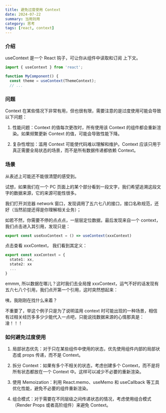 ```yaml
---
title: 避免过度使用 Context
date: 2024-07-22
summary: 当用则用
category: 思考
tags: [react, context]
---
```


### 介绍

useContext 是一个 React 钩子，可让你从组件中读取和订阅 上下文。

```ts
import { useContext } from 'react';

function MyComponent() {
  const theme = useContext(ThemeContext);
  // ...
```

### 问题

Context 在某些情况下非常有用，但也很有限，需要注意的是过度使用可能会导致以下问题：

1. 性能问题：Context 的值每次更改时，所有使用该 Context 的组件都会重新渲染。如果频繁更新 Context 的值，可能会导致性能下降。

2. 复杂性增加：滥用 Context 可能使代码难以理解和维护。Context 应该只用于真正需要全局状态的场景，而不是所有数据传递都依赖 Context。

### 场景

从表述上可能还不能很清楚的感受到。

试想，如果我们在一个 PC 页面上的某个部分看到一段文字，我们希望追溯这段文字的数据来源，它的来源可能性很多。

我们打开浏览器 network 窗口，发现调用了五六七八的接口，接口名称规范，还好（当然前提还得是你理解相关业务）；

如若不然，你需要不停的点点点，一层层定位数据，最后发现来自一个 context，我们点击进入其引用，发现只是：

```ts
export const useXxxContext = () => useContext(xxxContext)
```

点击查看 xxxContext， 我们看到其定义：

```ts
export const xxxContext = {
  state1: xx,
  state2: xx
  ...
}
```

emmm, 所以数据在哪儿？这时我们去全局搜 xxxContext，运气不好的话发现有五六七八个引用，我们点开第一个引用，这时突然想起来：

咦，我刚刚在找什么来着？

不重要了，举这个例子只是为了说明滥用 context 时可能出现的一种场景，相信有过相关经历多多少少能代入一点吧，只能说找数据来源的心情那真是： 淦！！！

### 如何避免过度使用

1. 局部状态优先：对于只在某些组件中使用的状态，优先使用组件内部的局部状态或 props 传递，而不是 Context。

2. 拆分 Context：如果有多个不相关的状态，考虑创建多个 Context，而不是将所有状态都放在一个 Context 中。这样可以减少不必要的重新渲染。

3. 使用 Memoization：利用 React.memo、useMemo 和 useCallback 等工具优化性能，避免不必要的组件重新渲染。

4. 组合模式：对于需要在不同层级之间传递状态的情况，考虑使用组合模式（Render Props 或者高阶组件）来避免 Context。
